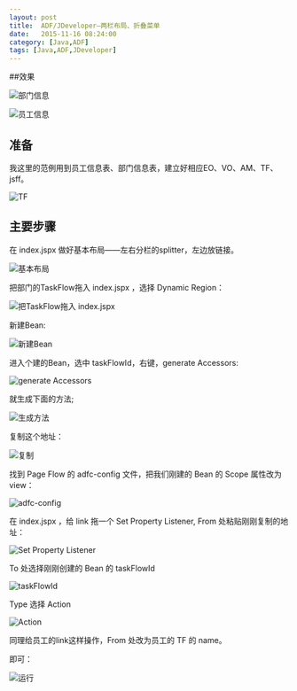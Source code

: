 ```yaml
---
layout: post
title:  ADF/JDeveloper—两栏布局、折叠菜单
date:   2015-11-16 08:24:00
category: [Java,ADF]
tags: [Java,ADF,JDeveloper]
---
```


##效果

![部门信息][1]

<!--more-->

![员工信息][2]

## 准备

我这里的范例用到员工信息表、部门信息表，建立好相应EO、VO、AM、TF、jsff。

![TF][3]


## 主要步骤

在 index.jspx 做好基本布局——左右分栏的splitter，左边放链接。

![基本布局][4]

把部门的TaskFlow拖入 index.jspx ，选择 Dynamic Region：

![把TaskFlow拖入 index.jspx][5]

新建Bean:

![新建Bean][6]

进入个建的Bean，选中 taskFlowId，右键，generate Accessors:

![generate Accessors][7]

就生成下面的方法;

![生成方法][8]

复制这个地址：

![复制][9]

找到 Page Flow 的 adfc-config 文件，把我们刚建的 Bean 的 Scope 属性改为 view：

![adfc-config][10]

在 index.jspx ，给 link 拖一个 Set Property Listener, From 处粘贴刚刚复制的地址：

![Set Property Listener][11]

To 处选择刚刚创建的 Bean 的 taskFlowId

![taskFlowId][12]

Type 选择 Action 

![Action][13]

同理给员工的link这样操作，From 处改为员工的 TF 的 name。

即可：

![运行][14]

  [1]: http://77g54f.com1.z0.glb.clouddn.com/QQ20151027171621.png?imageView2/1/q/100|watermark/1/image/aHR0cDovLzc3ZzU0Zi5jb20xLnowLmdsYi5jbG91ZGRuLmNvbS9sYWtlcjIucG5n/dissolve/100/gravity/SouthEast/dx/5/dy/5
  [2]: http://77g54f.com1.z0.glb.clouddn.com/QQ20151027171631.png?imageView2/1/q/100|watermark/1/image/aHR0cDovLzc3ZzU0Zi5jb20xLnowLmdsYi5jbG91ZGRuLmNvbS9sYWtlcjIucG5n/dissolve/100/gravity/SouthEast/dx/5/dy/5
  [3]: http://77g54f.com1.z0.glb.clouddn.com/QQ20151027094228.png
  [4]: http://77g54f.com1.z0.glb.clouddn.com/QQ20151027162918.png
  [5]: http://77g54f.com1.z0.glb.clouddn.com/QQ20151027162717.png
  [6]: http://77g54f.com1.z0.glb.clouddn.com/QQ20151027162818.png
  [7]: http://77g54f.com1.z0.glb.clouddn.com/QQ20151027163026.png?imageView2/1/q/100|watermark/1/image/aHR0cDovLzc3ZzU0Zi5jb20xLnowLmdsYi5jbG91ZGRuLmNvbS9sYWtlcjIucG5n/dissolve/100/gravity/SouthEast/dx/5/dy/5
  [8]: http://77g54f.com1.z0.glb.clouddn.com/QQ20151027163051.png?imageView2/1/q/100|watermark/1/image/aHR0cDovLzc3ZzU0Zi5jb20xLnowLmdsYi5jbG91ZGRuLmNvbS9sYWtlcjIucG5n/dissolve/100/gravity/SouthEast/dx/5/dy/5
  [9]: http://77g54f.com1.z0.glb.clouddn.com/QQ20151027163115.png
  [10]: http://77g54f.com1.z0.glb.clouddn.com/QQ20151027163342.png
  [11]: http://77g54f.com1.z0.glb.clouddn.com/QQ20151027163555.png
  [12]: http://77g54f.com1.z0.glb.clouddn.com/QQ20151027163633.png?imageView2/1/q/100|watermark/1/image/aHR0cDovLzc3ZzU0Zi5jb20xLnowLmdsYi5jbG91ZGRuLmNvbS9sYWtlcjIucG5n/dissolve/100/gravity/SouthEast/dx/5/dy/5
  [13]: http://77g54f.com1.z0.glb.clouddn.com/QQ20151027163651.png
  [14]: http://77g54f.com1.z0.glb.clouddn.com/QQ20151027171621.png